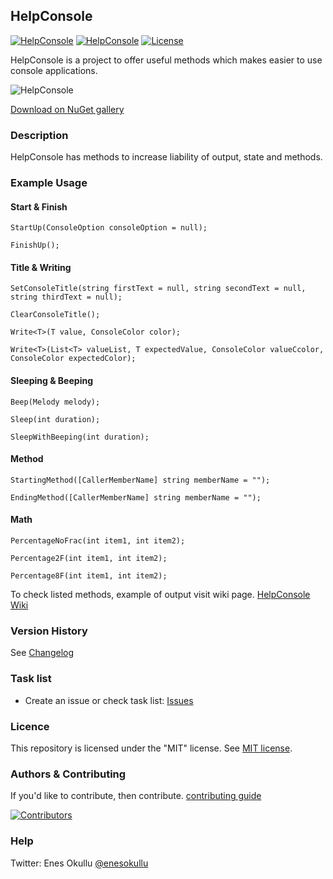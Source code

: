 ## HelpConsole
[![HelpConsole](https://img.shields.io/nuget/v/HelpConsole.svg)](https://www.nuget.org/packages/HelpConsole/) [![HelpConsole](https://img.shields.io/nuget/dt/HelpConsole.svg)](https://www.nuget.org/packages/HelpConsole/) [![License](https://img.shields.io/github/license/meokullu/HelpConsole.svg)](https://github.com/meokullu/HelpConsole/blob/master/LICENSE)

HelpConsole is a project to offer useful methods which makes easier to use console applications.

![HelpConsole](https://github.com/meokullu/HelpConsole/assets/4971757/d75601ba-8a9d-4871-8dab-a34bf98f2c64)

[Download on NuGet gallery](https://www.nuget.org/packages/HelpConsole/)

### Description

HelpConsole has methods to increase liability of output, state and methods.

### Example Usage

#### Start & Finish
```
StartUp(ConsoleOption consoleOption = null);
```
```
FinishUp();
```
#### Title & Writing
```
SetConsoleTitle(string firstText = null, string secondText = null, string thirdText = null);
```
```
ClearConsoleTitle();
```
```
Write<T>(T value, ConsoleColor color);
```
```
Write<T>(List<T> valueList, T expectedValue, ConsoleColor valueCcolor, ConsoleColor expectedColor);
```
#### Sleeping & Beeping
```
Beep(Melody melody);
```
```
Sleep(int duration);
```
```
SleepWithBeeping(int duration);
```
#### Method
```
StartingMethod([CallerMemberName] string memberName = "");
```
```
EndingMethod([CallerMemberName] string memberName = "");
```
#### Math
```
PercentageNoFrac(int item1, int item2);
```
```
Percentage2F(int item1, int item2);
```
```
Percentage8F(int item1, int item2);
```

To check listed methods, example of output visit wiki page. [HelpConsole Wiki](https://github.com/meokullu/HelpConsole/wiki)

### Version History
See [Changelog](https://github.com/meokullu/HelpConsole/blob/master/CHANGELOG.md)

### Task list
* Create an issue or check task list: [Issues](https://github.com/meokullu/HelpConsole/issues)

### Licence
This repository is licensed under the "MIT" license. See [MIT license](https://github.com/meokullu/HelpConsole/blob/master/LICENSE).

### Authors & Contributing

If you'd like to contribute, then contribute. [contributing guide](https://github.com/meokullu/HelpConsole/blob/master/CONTRIBUTING.md)

[![Contributors](https://contrib.rocks/image?repo=meokullu/HelpConsole)](https://github.com/meokullu/HelpConsole/graphs/contributors)

### Help
Twitter: Enes Okullu [@enesokullu](https://twitter.com/EnesOkullu)
